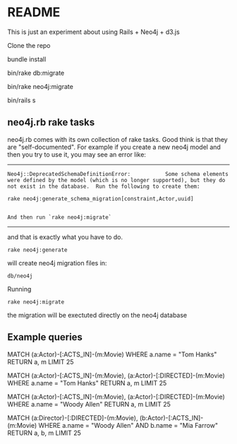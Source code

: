 # README

This is just an experiment about using Rails + Neo4j + d3.js

Clone the repo

bundle install

bin/rake db:migrate

bin/rake neo4j:migrate

bin/rails s

## neo4j.rb rake tasks

neo4j.rb comes with its own collection of rake tasks.
Good think is that they are "self-documented".
For example if you create a new neo4j model and then you try to use it, you
may see an error like:

---
    Neo4j::DeprecatedSchemaDefinitionError:           Some schema elements were defined by the model (which is no longer supported), but they do not exist in the database.  Run the following to create them:

    rake neo4j:generate_schema_migration[constraint,Actor,uuid]


    And then run `rake neo4j:migrate`
---

and that is exactly what you have to do.

`rake neo4j:generate`

will create neo4j migration files in:

`db/neo4j`

Running

`rake neo4j:migrate`

the migration will be exectuted directly on the neo4j database


## Example queries

MATCH (a:Actor)-[:ACTS_IN]-(m:Movie)
WHERE a.name = "Tom Hanks"
RETURN a, m
LIMIT 25

MATCH
(a:Actor)-[:ACTS_IN]-(m:Movie),
(a:Actor)-[:DIRECTED]-(m:Movie)
WHERE a.name = "Tom Hanks"
RETURN a, m
LIMIT 25

MATCH
(a:Actor)-[:ACTS_IN]-(m:Movie),
(a:Actor)-[:DIRECTED]-(m:Movie)
WHERE a.name = "Woody Allen"
RETURN a, m
LIMIT 25

MATCH
(a:Director)-[:DIRECTED]-(m:Movie),
(b:Actor)-[:ACTS_IN]-(m:Movie)
WHERE a.name = "Woody Allen" AND b.name = "Mia Farrow"
RETURN a, b, m
LIMIT 25
